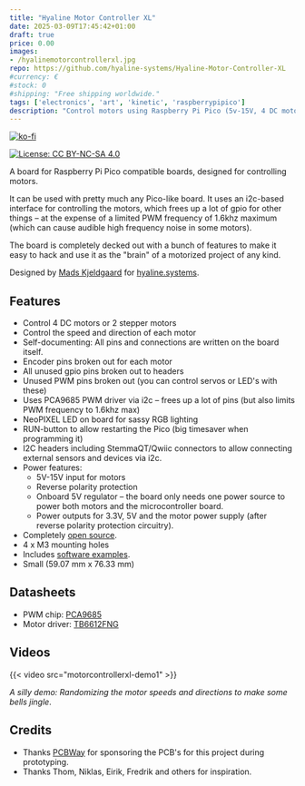 ```yaml
---
title: "Hyaline Motor Controller XL"
date: 2025-03-09T17:45:42+01:00
draft: true
price: 0.00
images:
- /hyalinemotorcontrollerxl.jpg
repo: https://github.com/hyaline-systems/Hyaline-Motor-Controller-XL
#currency: €
#stock: 0
#shipping: "Free shipping worldwide."
tags: ['electronics', 'art', 'kinetic', 'raspberrypipico']
description: "Control motors using Raspberry Pi Pico (5v-15V, 4 DC motors or 2 stepper motors)."
---
```


[![ko-fi](https://ko-fi.com/img/githubbutton_sm.svg)](https://ko-fi.com/X8X6RXV10)

[![License: CC BY-NC-SA 4.0](https://img.shields.io/badge/License-CC_BY--NC--SA_4.0-lightgrey.svg)](https://creativecommons.org/licenses/by-nc-sa/4.0/)


A board for Raspberry Pi Pico compatible boards, designed for controlling motors.

It can be used with pretty much any Pico-like board. It uses an i2c-based interface for controlling the motors, which frees up a lot of gpio for other things – at the expense of a limited PWM frequency of 1.6khz maximum (which can cause audible high frequency noise in some motors). 

The board is completely decked out with a bunch of features to make it easy to hack and use it as the "brain" of a motorized project of any kind.

Designed by [Mads Kjeldgaard](https://madskjeldgaard.dk) for [hyaline.systems](https://hyaline.systems).

## Features

- Control 4 DC motors or 2 stepper motors
- Control the speed and direction of each motor
- Self-documenting: All pins and connections are written on the board itself.
- Encoder pins broken out for each motor
- All unused gpio pins broken out to headers
- Unused PWM pins broken out (you can control servos or LED's with these)
- Uses PCA9685 PWM driver via i2c – frees up a lot of pins (but also limits PWM frequency to 1.6khz max)
- NeoPIXEL LED on board for sassy RGB lighting
- RUN-button to allow restarting the Pico (big timesaver when programming it)
- I2C headers including StemmaQT/Qwiic connectors to allow connecting external sensors and devices via i2c.
- Power features:
    - 5V-15V input for motors
    - Reverse polarity protection
    - Onboard 5V regulator – the board only needs one power source to power both motors and the microcontroller board.
    - Power outputs for 3.3V, 5V and the motor power supply (after reverse polarity protection circuitry).
- Completely [open source](https://github.com/hyaline-systems/Hyaline-Motor-Controller-XL).
- 4 x M3 mounting holes
- Includes [software examples](https://github.com/hyaline-systems/Hyaline-Motor-Controller-XL/tree/main/software/examples).
- Small (59.07 mm x 76.33 mm)

## Datasheets

- PWM chip: [PCA9685](https://www.nxp.com/docs/en/data-sheet/PCA9685.pdf)
- Motor driver: [TB6612FNG](https://cdn.sparkfun.com/assets/0/1/b/b/3/TB6612FNG.pdf)


## Videos

{{< video src="motorcontrollerxl-demo1" >}}

*A silly demo: Randomizing the motor speeds and directions to make some bells jingle*.

## Credits

- Thanks [PCBWay](https://pcbway.com/) for sponsoring the PCB's for this project during prototyping.
- Thanks Thom, Niklas, Eirik, Fredrik and others for inspiration.

